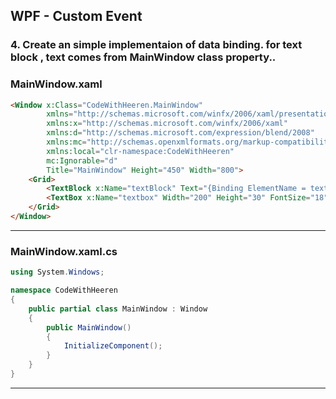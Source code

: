 ## WPF - Custom Event

### 4. Create an simple implementaion of data binding. for text block , text comes from MainWindow class property..

### MainWindow.xaml
```html
<Window x:Class="CodeWithHeeren.MainWindow"
        xmlns="http://schemas.microsoft.com/winfx/2006/xaml/presentation"
        xmlns:x="http://schemas.microsoft.com/winfx/2006/xaml"
        xmlns:d="http://schemas.microsoft.com/expression/blend/2008"
        xmlns:mc="http://schemas.openxmlformats.org/markup-compatibility/2006"
        xmlns:local="clr-namespace:CodeWithHeeren"
        mc:Ignorable="d"
        Title="MainWindow" Height="450" Width="800">
    <Grid>
        <TextBlock x:Name="textBlock" Text="{Binding ElementName = textbox, Path=Text}"  />
        <TextBox x:Name="textbox" Width="200" Height="30" FontSize="18"  VerticalAlignment="Center" HorizontalAlignment="Center" />
    </Grid>
</Window>

```
---
### MainWindow.xaml.cs

```cs
using System.Windows;

namespace CodeWithHeeren
{
    public partial class MainWindow : Window
    {
        public MainWindow()
        {
            InitializeComponent();
        }
    }
}
```
---
